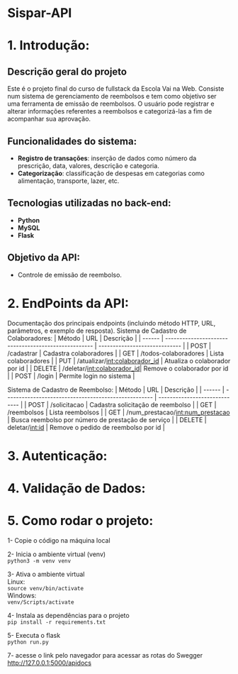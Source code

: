 # Sispar-API

# 1. Introdução:

## Descrição geral do projeto

Este é o projeto final do curso de fullstack da Escola Vai na Web. Consiste num sistema de gerenciamento de reembolsos e tem como objetivo ser uma ferramenta de emissão de reembolsos. O usuário pode registrar e alterar informações referentes a reembolsos e categorizá-las a fim de acompanhar sua aprovação.

## Funcionalidades do sistema:

- **Registro de transações**: inserção de dados como número da prescrição, data, valores, descrição e categoria.
- **Categorização**: classificação de despesas em categorias como alimentação, transporte, lazer, etc.

## Tecnologias utilizadas no back-end:

- **Python**
- **MySQL**
- **Flask**

## Objetivo da API:

- Controle de emissão de reembolso.

# 2. EndPoints da API:

Documentação dos principais endpoints (incluindo método HTTP, URL, parâmetros, e exemplo de resposta).
Sistema de Cadastro de Colaboradores:
| Método | URL | Descrição |
| ------ | ---------------------------------------------------- | ----------------------------- |
| POST | /cadastrar | Cadastra colaboradores |
| GET | /todos-colaboradores | Lista colaboradores |
| PUT | /atualizar/<int:colaborador_id> | Atualiza o colaborador por id |
| DELETE | /deletar/<int:colaborador_id>| Remove o colaborador por id |
| POST | /login | Permite login no sistema |

Sistema de Cadastro de Reembolso:
| Método | URL | Descrição |
| ------ | ---------------------------------------------------- | ----------------------------- |
| POST | /solicitacao | Cadastra solicitação de reembolso |
| GET | /reembolsos | Lista reembolsos |
| GET | /num_prestacao/<int:num_prestacao> | Busca reembolso por número de prestação de serviço |
| DELETE | deletar/<int:id> | Remove o pedido de reembolso por id |

# 3. Autenticação:

# 4. Validação de Dados:

# 5. Como rodar o projeto:

1- Copie o código na máquina local

2- Inicia o ambiente virtual (venv)\
`python3 -m venv venv`

3- Ativa o ambiente virtual\
Linux:\
`source venv/bin/activate`\
Windows:\
`venv/Scripts/activate`

4- Instala as dependências para o projeto\
`pip install -r requirements.txt`

5- Executa o flask\
`python run.py`

7- acesse o link pelo navegador para acessar as rotas do Swegger\
http://127.0.0.1:5000/apidocs
